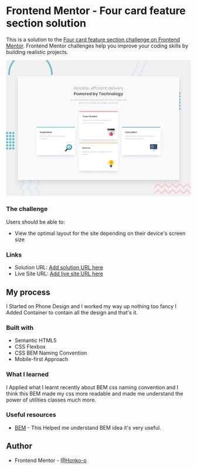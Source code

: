 # Frontend Mentor - Four card feature section solution

This is a solution to the [Four card feature section challenge on Frontend Mentor](https://www.frontendmentor.io/challenges/four-card-feature-section-weK1eFYK). Frontend Mentor challenges help you improve your coding skills by building realistic projects. 

![Design preview for the Four card feature section coding challenge](./design/desktop-preview.jpg)

### The challenge

Users should be able to:

- View the optimal layout for the site depending on their device's screen size


### Links

- Solution URL: [Add solution URL here](https://your-solution-url.com)
- Live Site URL: [Add live site URL here](https://your-live-site-url.com)


## My process
I Started on Phone Design and I worked my way up nothing too fancy
I Added Container to contain all the design and that's it.


### Built with

- Semantic HTML5
- CSS Flexbox
- CSS BEM Naming Convention
- Mobile-first Approach


### What I learned

I Applied what I learnt recently about BEM css naming convention
and I think this BEM made my css more readable and made me
understand the power of utilities classes much more.


### Useful resources

- [BEM](https://css-tricks.com/bem-101/) - This Helped me understand BEM idea it's very useful.


## Author

- Frontend Mentor - [@Honko-o](https://www.frontendmentor.io/profile/Honko-o)